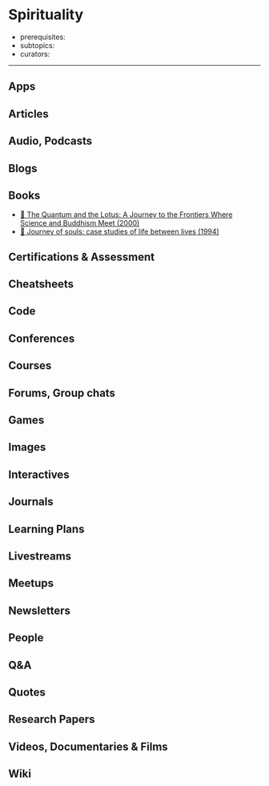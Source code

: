 # Spirituality

- prerequisites:
- subtopics:
- curators:

------

## Apps

## Articles

## Audio, Podcasts

## Blogs

## Books

- [📕 The Quantum and the Lotus: A Journey to the Frontiers Where Science and Buddhism Meet (2000)](https://www.goodreads.com/book/show/222652.The_Quantum_and_the_Lotus)
- [📕 Journey of souls: case studies of life between lives (1994)](http://www.goodreads.com/book/show/104979.Journey_of_Souls)


## Certifications & Assessment

## Cheatsheets

## Code

## Conferences

## Courses

## Forums, Group chats

## Games

## Images

## Interactives

## Journals

## Learning Plans

## Livestreams

## Meetups

## Newsletters

## People

## Q&A

## Quotes

## Research Papers

## Videos, Documentaries & Films

## Wiki
